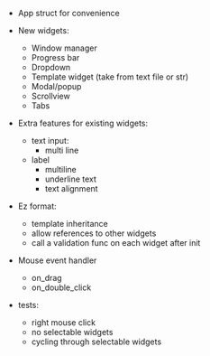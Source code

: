- App struct for convenience


- New widgets:
    - Window manager
    - Progress bar
    - Dropdown
    - Template widget (take from text file or str)
    - Modal/popup
    - Scrollview
    - Tabs


- Extra features for existing widgets:
    - text input:
        - multi line
    - label
        - multiline
        - underline text
        - text alignment


- Ez format:
    - template inheritance
    - allow references to other widgets
    - call a validation func on each widget after init
  

- Mouse event handler
  - on_drag
  - on_double_click


- tests:
    - right mouse click
    - no selectable widgets
    - cycling through selectable widgets